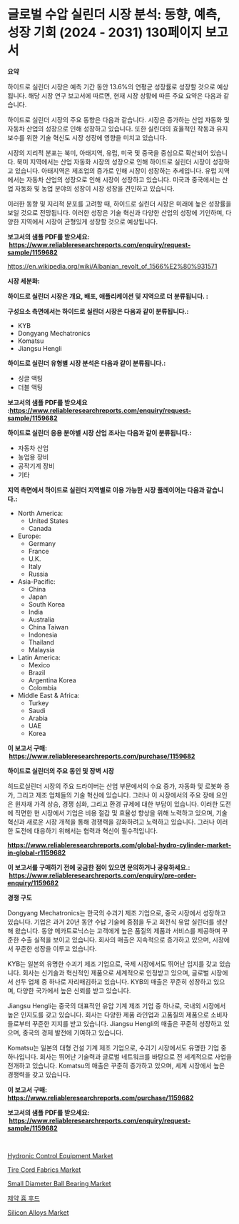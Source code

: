 <p><h1>글로벌 수압 실린더 시장 분석: 동향, 예측, 성장 기회 (2024 - 2031) 130페이지 보고서</h1></p><p><strong>요약</strong></p>
<p><p>하이드로 실린더 시장은 예측 기간 동안 13.6%의 연평균 성장률로 성장할 것으로 예상됩니다. 해당 시장 연구 보고서에 따르면, 현재 시장 상황에 따른 주요 요약은 다음과 같습니다.</p><p>하이드로 실린더 시장의 주요 동향은 다음과 같습니다. 시장은 증가하는 산업 자동화 및 자동차 산업의 성장으로 인해 성장하고 있습니다. 또한 실린더의 효율적인 작동과 유지 보수를 위한 기술 혁신도 시장 성장에 영향을 미치고 있습니다.</p><p>시장의 지리적 분포는 북미, 아태지역, 유럽, 미국 및 중국을 중심으로 확산되어 있습니다. 북미 지역에서는 산업 자동화 시장의 성장으로 인해 하이드로 실린더 시장이 성장하고 있습니다. 아태지역은 제조업의 증가로 인해 시장이 성장하는 추세입니다. 유럽 지역에서는 자동차 산업의 성장으로 인해 시장이 성장하고 있습니다. 미국과 중국에서는 산업 자동화 및 농업 분야의 성장이 시장 성장을 견인하고 있습니다.</p><p>이러한 동향 및 지리적 분포를 고려할 때, 하이드로 실린더 시장은 미래에 높은 성장률을 보일 것으로 전망됩니다. 이러한 성장은 기술 혁신과 다양한 산업의 성장에 기인하며, 다양한 지역에서 시장이 균형있게 성장할 것으로 예상됩니다.</p></p>
<p><strong>보고서의 샘플 PDF를 받으세요: &nbsp;<a href="https://www.reliableresearchreports.com/enquiry/request-sample/1159682">https://www.reliableresearchreports.com/enquiry/request-sample/1159682</a></strong></p>
<p><a href="https://en.wikipedia.org/wiki/Albanian_revolt_of_1566%E2%80%931571">https://en.wikipedia.org/wiki/Albanian_revolt_of_1566%E2%80%931571</a></p>
<p><strong>시장 세분화:</strong></p>
<p><strong> 하이드로 실린더 시장은 개요, 배포, 애플리케이션 및 지역으로 더 분류됩니다. :</strong></p>
<p><strong>구성요소 측면에서는 하이드로 실린더 시장은 다음과 같이 분류됩니다.:</strong></p>
<p><ul><li>KYB</li><li>Dongyang Mechatronics</li><li>Komatsu</li><li>Jiangsu Hengli</li></ul></p>
<p><strong> 하이드로 실린더 유형별 시장 분석은 다음과 같이 분류됩니다.:</strong></p>
<p><ul><li>싱글 액팅</li><li>더블 액팅</li></ul></p>
<p><strong>보고서의 샘플 PDF를 받으세요 :<a href="https://www.reliableresearchreports.com/enquiry/request-sample/1159682">https://www.reliableresearchreports.com/enquiry/request-sample/1159682</a></strong></p>
<p><strong> 하이드로 실린더 응용 분야별 시장 산업 조사는 다음과 같이 분류됩니다.:</strong></p>
<p><ul><li>자동차 산업</li><li>농업용 장비</li><li>공작기계 장비</li><li>기타</li></ul></p>
<p><strong>지역 측면에서 하이드로 실린더 지역별로 이용 가능한 시장 플레이어는 다음과 같습니다.:</strong></p>
<p><ul>
    <li>
        North America:
        <ul>
            <li>United States</li>
            <li>Canada</li>
        </ul>
    </li>
    <li>
        Europe:
        <ul>
            <li>Germany</li>
            <li>France</li>
            <li>U.K.</li>
            <li>Italy</li>
            <li>Russia</li>
        </ul>
    </li>
    <li>
        Asia-Pacific:
        <ul>
            <li>China</li>
            <li>Japan</li>
            <li>South Korea</li>
            <li>India</li>
            <li>Australia</li>
            <li>China Taiwan</li>
            <li>Indonesia</li>
            <li>Thailand</li>
            <li>Malaysia</li>
        </ul>
    </li>
    <li>
        Latin America:
        <ul>
            <li>Mexico</li>
            <li>Brazil</li>
            <li>Argentina Korea</li>
            <li>Colombia</li>
        </ul>
    </li>
    <li>
        Middle East & Africa:
        <ul>
            <li>Turkey</li>
            <li>Saudi</li>
            <li>Arabia</li>
            <li>UAE</li>
            <li>Korea</li>
        </ul>
    </li>
    </ul></p>
<p><strong>이 보고서 구매: &nbsp;<a href="https://www.reliableresearchreports.com/purchase/1159682">https://www.reliableresearchreports.com/purchase/1159682</a></strong></p>
<p><strong>하이드로 실린더의 주요 동인 및 장벽 시장</strong></p>
<p><p>히드로실린더 시장의 주요 드라이버는 산업 부문에서의 수요 증가, 자동화 및 로봇화 증가, 그리고 제조 업체들의 기술 혁신에 있습니다. 그러나 이 시장에서의 주요 장애 요인은 원자재 가격 상승, 경쟁 심화, 그리고 환경 규제에 대한 부담이 있습니다. 이러한 도전에 직면한 현 시장에서 기업은 비용 절감 및 효율성 향상을 위해 노력하고 있으며, 기술 혁신과 새로운 시장 개척을 통해 경쟁력을 강화하려고 노력하고 있습니다. 그러나 이러한 도전에 대응하기 위해서는 협력과 혁신이 필수적입니다.</p></p>
<p><strong><a href="https://www.reliableresearchreports.com/global-hydro-cylinder-market-in-global-r1159682">https://www.reliableresearchreports.com/global-hydro-cylinder-market-in-global-r1159682</a></strong></p>
<p><strong>이 보고서를 구매하기 전에 궁금한 점이 있으면 문의하거나 공유하세요.: &nbsp;<a href="https://www.reliableresearchreports.com/enquiry/pre-order-enquiry/1159682">https://www.reliableresearchreports.com/enquiry/pre-order-enquiry/1159682</a></strong></p>
<p><strong>경쟁 구도</strong></p>
<p><p>Dongyang Mechatronics는 한국의 수괴기 제조 기업으로, 중국 시장에서 성장하고 있습니다. 기업은 과거 20년 동안 수납 기술에 중점을 두고 회전식 유압 실린더를 생산해 왔습니다. 동양 메카트로닉스는 고객에게 높은 품질의 제품과 서비스를 제공하며 꾸준한 수출 실적을 보이고 있습니다. 회사의 매출은 지속적으로 증가하고 있으며, 시장에서 꾸준한 성장을 이루고 있습니다.</p><p>KYB는 일본의 유명한 수괴기 제조 기업으로, 국제 시장에서도 뛰어난 입지를 갖고 있습니다. 회사는 신기술과 혁신적인 제품으로 세계적으로 인정받고 있으며, 글로벌 시장에서 선두 업체 중 하나로 자리매김하고 있습니다. KYB의 매출은 꾸준히 성장하고 있으며, 다양한 국가에서 높은 신뢰를 받고 있습니다.</p><p>Jiangsu Hengli는 중국의 대표적인 유압 기계 제조 기업 중 하나로, 국내외 시장에서 높은 인지도를 갖고 있습니다. 회사는 다양한 제품 라인업과 고품질의 제품으로 소비자들로부터 꾸준한 지지를 받고 있습니다. Jiangsu Hengli의 매출은 꾸준히 성장하고 있으며, 중국의 경제 발전에 기여하고 있습니다.</p><p>Komatsu는 일본의 대형 건설 기계 제조 기업으로, 수괴기 시장에서도 유명한 기업 중 하나입니다. 회사는 뛰어난 기술력과 글로벌 네트워크를 바탕으로 전 세계적으로 사업을 전개하고 있습니다. Komatsu의 매출은 꾸준히 증가하고 있으며, 세계 시장에서 높은 경쟁력을 갖고 있습니다.</p></p>
<p><strong>이 보고서 구매: &nbsp; <a href="https://www.reliableresearchreports.com/purchase/1159682">https://www.reliableresearchreports.com/purchase/1159682</a></strong></p>
<p><strong>보고서의 샘플 PDF를 받으세요: &nbsp;<a href="https://www.reliableresearchreports.com/enquiry/request-sample/1159682">https://www.reliableresearchreports.com/enquiry/request-sample/1159682</a></strong><strong></strong></p>
<p>&nbsp;</p>
<p><p><a href="https://issuu.com/reportprime-2/docs/hydronic-control-equipment-market-size-2030.pptx">Hydronic Control Equipment Market</a></p><p><a href="https://github.com/thereveren80/Market-Research-Report-List-1/blob/main/tire-cord-fabrics-market.md">Tire Cord Fabrics Market</a></p><p><a href="https://issuu.com/reportprime-2/docs/small-diameter-ball-bearing-market-size-2030.pptx">Small Diameter Ball Bearing Market</a></p><p><a href="https://github.com/rcabello548/Market-Research-Report-List-2/blob/main/7769330133854.md">제약 흄 후드</a></p><p><a href="https://github.com/whpnbwim9/Market-Research-Report-List-1/blob/main/silicon-alloys-market.md">Silicon Alloys Market</a></p></p>